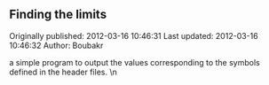 ## Finding the limits

Originally published: 2012-03-16 10:46:31
Last updated: 2012-03-16 10:46:32
Author: Boubakr 

a simple program to output the values corresponding to the symbols defined in the header files.\n